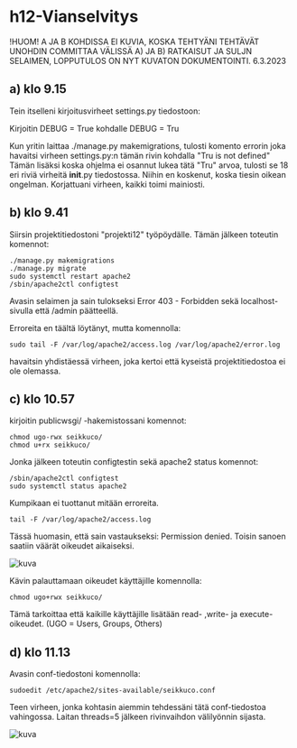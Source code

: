 # h12-Vianselvitys

!HUOM! A JA B KOHDISSA EI KUVIA, KOSKA TEHTYÄNI TEHTÄVÄT UNOHDIN COMMITTAA VÄLISSÄ A) JA B) RATKAISUT JA SULJN SELAIMEN, LOPPUTULOS ON NYT KUVATON DOKUMENTOINTI.
6.3.2023

## a) klo 9.15

Tein itselleni kirjoitusvirheet settings.py tiedostoon:

Kirjoitin DEBUG = True kohdalle DEBUG = Tru

Kun yritin laittaa ./manage.py makemigrations, tulosti komento errorin joka havaitsi virheen settings.py:n tämän rivin kohdalla "Tru is not defined"
Tämän lisäksi koska ohjelma ei osannut lukea tätä "Tru" arvoa, tulosti se 18 eri riviä virheitä __init__.py tiedostossa.
Niihin en koskenut, koska tiesin oikean ongelman.
Korjattuani virheen, kaikki toimi mainiosti.

## b) klo 9.41

Siirsin projektitiedostoni "projekti12" työpöydälle. Tämän jälkeen toteutin komennot:

    ./manage.py makemigrations
    ./manage.py migrate
    sudo systemctl restart apache2
    /sbin/apache2ctl configtest
    
Avasin selaimen ja sain tulokseksi Error 403 - Forbidden sekä localhost-sivulla että /admin päätteellä.
    
Erroreita en täältä löytänyt, mutta komennolla: 

    sudo tail -F /var/log/apache2/access.log /var/log/apache2/error.log

havaitsin yhdistäessä virheen, joka kertoi että kyseistä projektitiedostoa ei ole olemassa.

## c) klo 10.57

kirjoitin publicwsgi/ -hakemistossani komennot:

    chmod ugo-rwx seikkuco/
    chmod u+rx seikkuco/
    
Jonka jälkeen toteutin configtestin sekä apache2 status komennot:

    /sbin/apache2ctl configtest
    sudo systemctl status apache2
    
Kumpikaan ei tuottanut mitään erroreita.

    tail -F /var/log/apache2/access.log

Tässä huomasin, että sain vastaukseksi: Permission denied.
Toisin sanoen saatiin väärät oikeudet aikaiseksi. 

![kuva](https://user-images.githubusercontent.com/105205141/223064562-3247d7a2-dfe4-47e4-b90d-da9d09bc3401.png)

Kävin palauttamaan oikeudet käyttäjille komennolla:

    chmod ugo+rwx seikkuco/
    
Tämä tarkoittaa että kaikille käyttäjille lisätään read- ,write- ja execute-oikeudet. (UGO = Users, Groups, Others)

## d) klo 11.13

Avasin conf-tiedostoni komennolla:

    sudoedit /etc/apache2/sites-available/seikkuco.conf
    
Teen virheen, jonka kohtasin aiemmin tehdessäni tätä conf-tiedostoa vahingossa. Laitan threads=5 jälkeen rivinvaihdon välilyönnin sijasta.

![kuva](https://user-images.githubusercontent.com/105205141/223067247-e5f5ea3c-3b11-4f91-b822-f7cffe8debd1.png)






